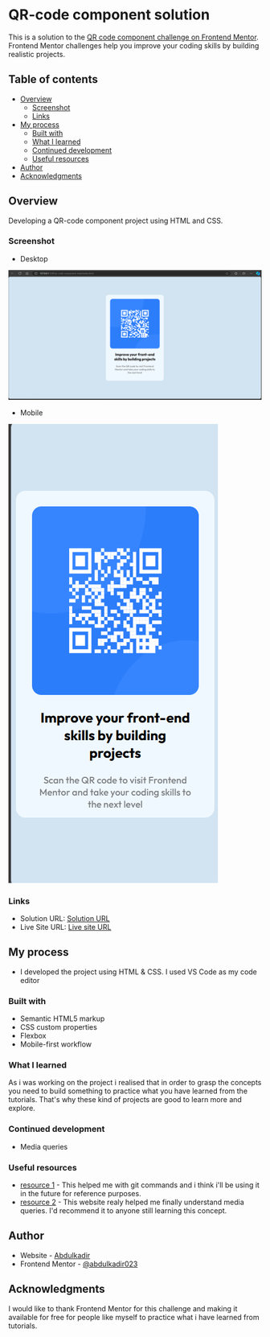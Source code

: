 # QR-code component solution

This is a solution to the [QR code component challenge on Frontend Mentor](https://www.frontendmentor.io/challenges/qr-code-component-iux_sIO_H). Frontend Mentor challenges help you improve your coding skills by building realistic projects. 

## Table of contents

- [Overview](#overview)
  - [Screenshot](#screenshot)
  - [Links](#links)
- [My process](#my-process)
  - [Built with](#built-with)
  - [What I learned](#what-i-learned)
  - [Continued development](#continued-development)
  - [Useful resources](#useful-resources)
- [Author](#author)
- [Acknowledgments](#acknowledgments)


## Overview

Developing a QR-code component project using HTML and CSS.

### Screenshot

- Desktop

![](./images/Screenshot(Desktop).png)

- Mobile

![](./images/Screenshot(Mobile).png)


### Links

- Solution URL: [Solution URL](https://github.com/abdulkadir023/Qr-Code-Component)
- Live Site URL: [Live site URL](https://your-live-site-url.com)

## My process

- I developed the project using HTML & CSS. I used VS Code as my code editor


### Built with

- Semantic HTML5 markup
- CSS custom properties
- Flexbox
- Mobile-first workflow


### What I learned

As i was working on the project i realised that in order to grasp the concepts you need to build something to practice what you have learned from the tutorials. That's why these kind of projects are good to learn more and explore.


### Continued development

- Media queries 


### Useful resources

- [resource 1](https://betterstack.com/community/questions/) - This helped me with git commands and i think i'll be using it in the future for reference purposes.
- [resource 2](https://www.w3schools.com/) - This website realy helped me finally understand media queries. I'd recommend it to anyone still learning this concept.


## Author

- Website - [Abdulkadir](https://github.com/abdulkadir023/)
- Frontend Mentor - [@abdulkadir023](https://www.frontendmentor.io/profile/@abdulkadir023)


## Acknowledgments

I would like to thank Frontend Mentor for this challenge and making it available for free for people like myself to practice what i have learned from tutorials.

